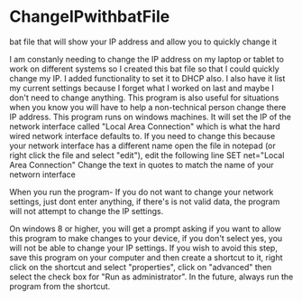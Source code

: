 # ChangeIPwithbatFile
bat file that will show your IP address and allow you to quickly change it

I am constanly needing to change the IP address on my laptop or tablet to work on different systems so I created this bat file so that I could quickly change my IP. I added functionality to set it to DHCP also. I also have it list my current settings because I forget what I worked on last and maybe I don't need to change anything.
This program is also useful for situations when you know you will have to help a non-technical person change there IP address.
This program runs on windows machines. It will set the IP of the network interface called "Local Area Connection" which is what the hard wired network interface defaults to. If you need to change this because your network interface has a different name open the file in notepad (or right click the file and select "edit"), edit the following line
SET net="Local Area Connection"
Change the text in quotes to match the name of your networn interface

When you run the program-
If you do not want to change your network settings, just dont enter anything, if there's is not valid data, the program will not attempt to change the IP settings.

On windows 8 or higher, you will get a prompt asking if you want to allow this program to make changes to your device, if you don't select yes, you will not be able to change your IP settings. If you wish to avoid this step, save this program on your computer and then create a
shortcut to it, right click on the shortcut and select "properties", click on "advanced" then select the check box for "Run as administrator". In the future, always run the program from the shortcut.
